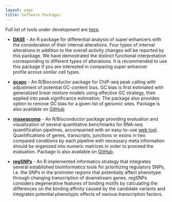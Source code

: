 ```yaml
---
layout: page
title: Software Packages
---
```


Full list of tools under development are [here](https://github.com/tenglab).

- [**DASE**](https://github.com/tenglab/DASE) -
An R package for differential analysis of super enhancers with the consideration
of their internal alterations. Four types of internal alterations in addition to 
the overall activity changes will be reported by this package. We have demostrated 
the distinct functional interpretation corresponding to different types of alterations.
It is recommended to use this package if you are interested in comparing super enhancer  
profile across similar cell types.

- [**gcapc**](https://bioconductor.org/packages/gcapc/) - 
An R/Bioconductor package for ChIP-seq peak calling with adjustment of
potential GC-content bias. GC bias is first estimated with generalized
linear mixture models using effective GC strategy, then applied into 
peak significance estimation. The package also provides option to remove
GC bias for a given list of genomic sites. Package is also available 
on [GitHub](https://github.com/tengmx/gcapc).

- [**rnaseqcomp**](https://bioconductor.org/packages/rnaseqcomp) - 
An R/Bioconductor package providing evaluation and visualization of several
quantitative benchmarks for RNA-seq quantification pipelines, accompanied with an
easy-to-use [web tool](http://rafalab.rc.fas.harvard.edu/rnaseqbenchmark).
Quantifications of genes, transcripts, junctions or exons in two compared
conditions by each pipeline with necessary meta information should be
organized into numeric matrices in order to proceed the evaluation.
Package is also available on [GitHub](https://github.com/tengmx/rnaseqcomp).

- [**regSNPs**](https://github.com/tengmx/regSNPs) -
An R implemented informatics strategy that integrates several established
bioinformatics tools for prioritizing regulatory SNPs, i.e. the SNPs 
in the promoter regions that potentially affect phenotype through 
changing transcription of downstream genes. regSNPs considers degenerative
features of binding motifs by calculating the differences on the binding
affinity caused by the candidate variants and integrates potential
phenotypic effects of various transcription factors.
